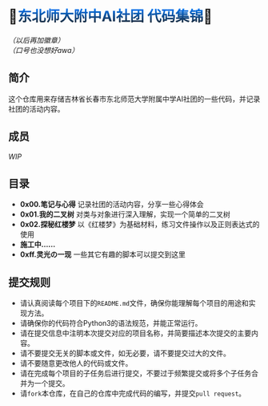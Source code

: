 # 🌟<span style="background:-webkit-linear-gradient(top, #007bff, #202020);-webkit-background-clip:text;-webkit-text-fill-color: transparent;background-clip: text;text-fill-color: transparent;">东北师大附中AI社团 代码集锦</span>🌟
_（以后再加徽章）_ <br/>
_（口号也没想好awa）_

## 简介
这个仓库用来存储吉林省长春市东北师范大学附属中学AI社团的一些代码，并记录社团的活动内容。

## 成员
_WIP_

## 目录
- **0x00.笔记与心得** 记录社团的活动内容，分享一些心得体会
- **0x01.我的二叉树** 对类与对象进行深入理解，实现一个简单的二叉树
- **0x02.探秘红楼梦** 以《红楼梦》为基础材料，练习文件操作以及正则表达式的使用
- **施工中……**
- **0xff.灵光の一现** 一些其它有趣的脚本可以提交到这里

## 提交规则
- 请认真阅读每个项目下的`README.md`文件，确保你能理解每个项目的用途和实现方法。
- 请确保你的代码符合Python3的语法规范，并能正常运行。
- 请在提交信息中注明本次提交对应的项目名称，并简要描述本次提交的主要内容。
- 请不要提交无关的脚本或文件，如无必要，请不要提交过大的文件。
- 请不要随意更改他人的代码或文件。
- 请在完成每个项目的子任务后进行提交，不要过于频繁提交或将多个子任务合并为一个提交。
- 请`fork`本仓库，在自己的仓库中完成代码的编写，并提交`pull request`。
